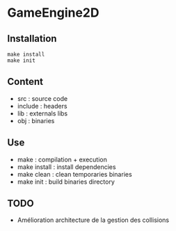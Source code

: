 # GameEngine2D

## Installation

	make install 
	make init

## Content

* src : source code
* include : headers
* lib : externals libs
* obj : binaries

## Use

* make : compilation + execution
* make install : install dependencies
* make clean : clean temporaries binaries
* make init : build binaries directory

## TODO

* Amélioration architecture de la gestion des collisions